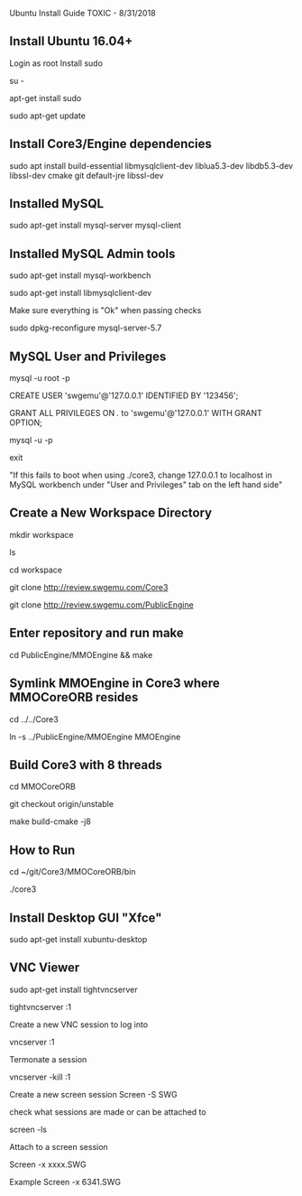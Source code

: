 Ubuntu Install Guide
TOXIC - 8/31/2018

## Install Ubuntu 16.04+
Login as root Install sudo

su -

apt-get install sudo

sudo apt-get update

## Install Core3/Engine dependencies
sudo apt install build-essential libmysqlclient-dev liblua5.3-dev libdb5.3-dev libssl-dev cmake git default-jre libssl-dev

## Installed MySQL 
sudo apt-get install mysql-server mysql-client

## Installed MySQL Admin tools 
sudo apt-get install mysql-workbench

sudo apt-get install libmysqlclient-dev 

Make sure everything is "Ok" when passing checks

sudo dpkg-reconfigure mysql-server-5.7

## MySQL User and Privileges
mysql -u root -p

CREATE USER 'swgemu'@'127.0.0.1' IDENTIFIED BY '123456';

GRANT ALL PRIVILEGES ON *.* to 'swgemu'@'127.0.0.1' WITH GRANT OPTION;

mysql -u <swgemu> -p

exit
 
"If this fails to boot when using ./core3, change 127.0.0.1 to localhost in MySQL workbench under "User and Privileges" tab on the left hand side"

## Create a New Workspace Directory
mkdir workspace

ls

cd workspace

git clone http://review.swgemu.com/Core3

git clone http://review.swgemu.com/PublicEngine

## Enter repository and run make
cd PublicEngine/MMOEngine && make

## Symlink MMOEngine in Core3 where MMOCoreORB resides
cd ../../Core3

ln -s ../PublicEngine/MMOEngine MMOEngine

## Build Core3 with 8 threads
cd MMOCoreORB

git checkout origin/unstable

make build-cmake -j8

## How to Run
cd ~/git/Core3/MMOCoreORB/bin

./core3

## Install Desktop GUI "Xfce"
sudo apt-get install xubuntu-desktop

## VNC Viewer
sudo apt-get install tightvncserver

tightvncserver :1

Create a new VNC session to log into

vncserver :1

Termonate a session

vncserver -kill :1

Create a new screen session Screen -S SWG

check what sessions are made or can be attached to

screen -ls

Attach to a screen session

Screen -x xxxx.SWG

Example Screen -x 6341.SWG
